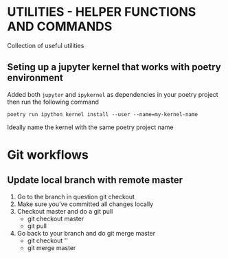 # UTILITIES - HELPER FUNCTIONS AND COMMANDS
Collection of useful utilities

## Seting up a jupyter kernel that works with poetry environment

Added both `jupyter` and `ipykernel` as dependencies in your poetry project then run the following command

    poetry run ipython kernel install --user --name=my-kernel-name

Ideally name the kernel with the same poetry project name 

# Git workflows

## Update local branch with remote master

1. Go to the branch in question
    git checkout <branch-name>
2. Make sure you’ve committed all changes locally
3. Checkout master and do a git pull 
    - git checkout master
    - git pull
4. Go back to your branch and do git merge master
    - git checkout '<branch-name>'
    - git merge master
